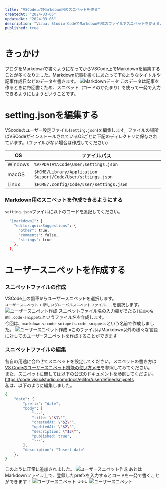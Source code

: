 ```yaml
---
title: "VSCode上でMarkdown用のスニペットを作る"
createdAt: "2024-03-05"
updatedAt: "2024-03-05"
description: "Visual Studio CodeでMarkdown形式のファイルでスニペットを使えるようにする"
published: true
---
```


# きっかけ

ブログをMarkdownで書くようになってからVSCode上でMarkdownを編集することが多くなりました。Markdown記事を書くにあたって下のようなタイトルや記事作成日などのデータを書きます。
![Markdownデータ](/images/markdown-1.png)
このデータは記事を作るときに毎回書くため、スニペット（コードのかたまり）を使って一発で入力できるようにしようということです。

# setting.jsonを編集する

VScodeのユーザー設定ファイル(`setting.json`)を編集します。ファイルの場所はVSCodeがインストールされているOSごとに下記のディレクトリに保存されています。（ファイルがない場合は作成してください）

|OS|ファイルパス|
|---|---|
|Windows|`%APPDATA%\Code\User\settings.json`|
|macOS|`$HOME/Library/Application Support/Code/User/settings.json`|
|Linux|`$HOME/.config/Code/User/settings.json`|

### Markdown用のスニペットを作成できるようにする
`setting.json`ファイルに以下のコードを追記してください。

```bash
  "[markdown]": {
    "editor.quickSuggestions": {
      "other": true,
      "comments": false,
      "strings": true
    },
  },
```

# ユーザースニペットを作成する

### スニペットファイルの作成
VSCode上の歯車からユーザースニペットを選択します。  
`ユーザースニペット` > `新しいグローバルスニペットファイル...`を選択します。
![ユーザースニペット作成](/images/markdown-2.png)
スニペットファイル名の入力欄がでたら`(任意の名前).code-snippets`というファイル名を作成します。  
今回は、`markdown.vscode-snippets.code-snippets`という名前で作成しました。
![ユーザースニペット作成](/images/markdown-3.png)
※このファイルはMarkdown以外の様々な言語に対してのユーザースニペットを作成することができます

### スニペットファイルの編集
各自の用途に合わせてスニペットを設定してください。スニペットの書き方は[VS Codeのユーザースニペット機能の使い方メモ](https://qiita.com/12345/items/97ba616d530b4f692c97#%E3%82%B9%E3%83%8B%E3%83%9A%E3%83%83%E3%83%88%E3%81%AE%E5%AE%9A%E7%BE%A9%E3%81%AE%E4%BB%95%E6%96%B9)を参照してみてください。  
また、スニペットに関しては以下の公式のドキュメントを参照してください。  
https://code.visualstudio.com/docs/editor/userdefinedsnippets  
私は、以下のように編集しました。
```bash
{
	"date": {
		"prefix": "date",
		"body": [
			"---",
			"title: \"$1\"",
			"createdAt: \"$2\"",
			"updatedAt: \"$2\"",
			"description: \"$3\"",
			"published: true",
			"---",
		],
		"description": "Insert date"
	},
}
```
このように正常に追加されました。
![ユーザースニペット作成](/images/markdown-4.png)
あとはMarkdownファイル上で、登録したprefixを入力するとコードを一発で書くことができます！
![ユーザースニペット](/images/markdown-5.png)
↓↓↓
![ユーザースニペット](/images/markdown-6.png)